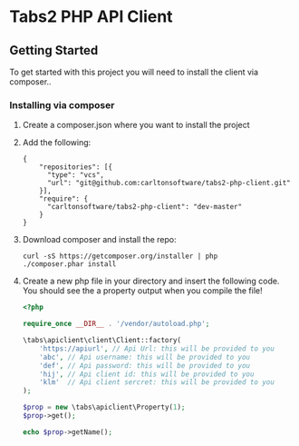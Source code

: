 Tabs2 PHP API Client
===========

## Getting Started
To get started with this project you will need to install the client via composer..

### Installing via composer
1. Create a composer.json where you want to install the project
2. Add the following:

    ```
    {
	    "repositories": [{
          "type": "vcs",
          "url": "git@github.com:carltonsoftware/tabs2-php-client.git"
        }],
	    "require": {
          "carltonsoftware/tabs2-php-client": "dev-master"	
	    }
    }
    ```

3. Download composer and install the repo:

    ```
    curl -sS https://getcomposer.org/installer | php
    ./composer.phar install
    ```
    
4. Create a new php file in your directory and insert the following code.  You should see the a property output when you compile the file!

    ```php
    <?php

    require_once __DIR__ . '/vendor/autoload.php';

    \tabs\apiclient\client\Client::factory(
        'https://apiurl', // Api Url: this will be provided to you
        'abc', // Api username: this will be provided to you
        'def', // Api password: this will be provided to you
        'hij', // Api client id: this will be provided to you
        'klm'  // Api client sercret: this will be provided to you
    );

    $prop = new \tabs\apiclient\Property(1);
    $prop->get();

    echo $prop->getName();
    ```
